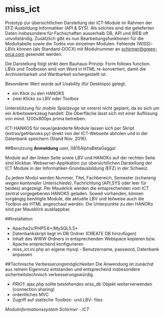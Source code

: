 # miss_ict

Prototyp zur übersichtlichen Darstellung der ICT-Module im Rahmen der EFZ-Ausbildung Informatiker (API & SYS). Als solches sind die gelieferten Daten insbesondere für Fachschaften ausserhalb DB, API und WEB oft unvollständig.
Zusätzlich gibt es nun Bearbeitungsfunktionen für die Modultabelle sowie die Todos von einzelnen Modulen.
Fehlende (WISS)-LBVs können (als Standard-DOCX) mit Modulnummer an schirmer@green-orca.com gesendet werden.

Die Darstellung folgt strikt dem Bauhaus-Prinzip: Form follows function. LBVs und Toolboxen sind von Word in HTML re-konvertiert, damit die Archivierbarkeit und Wartbarkeit sichergestellt ist.

Besonderer Wert wurde auf Usability (für Desktops) gelegt: 
- ein Klick zu den HANOKS
- zwei Klicks zu LBV oder Toolbox

Unterstützung für *mobile Spielzeuge* ist vorerst nicht geplant, da es sich um ein Arbeitswerkzeug handelt. Die Oberfläche lässt sich mit einer Auflösung von mind. 1200x800px prima betreiben.

ICT-HANKOS für neue/geänderte Module lassen sich per Skript (extras/getHanoks.py) direkt von der ICT-Webseite abholen und in der Datenbank speichern (Stand Nov. 2016).

##Benutzung 
**Anmeldung**
user, 0815AlphaBetaGagga!

Module auf der linken Seite sowie LBV und HANOKs auf der rechten Seite sind klickbar.
Webserver-Applikation zur übersichtlichen Darstellung der ICT Module in der Informatiker-Grundausbildung (EFZ) in der Schweiz.

Zu jedem Modul werden Nummer, Titel, Fachbereich, Semester *(schwierig wegen kantonaler Unterschiede)*, Fachrichtung (API,SYS oder leer für beides) angezeigt. Per Mausklick werden die entsprechenden vom ICT zentral vorgegebenen HANOKS geladen. Soweit vorhanden, können vorgängig benötigte Module, die aktuelle LBV und teilweise auch die Toolbox als HTML angeschaut werden. Die Unterpunkte zu den HANOKs sind per Mausklick ausklappbar.

##Installation
- Apache2x/PHP5.6+/MySQL5.5+
- Datenbankskript liegt im DB Ordner (CREATE DB hinzufügen)
- Inhalt des WWW Ordners in entsprechenden Webspace kopieren bzw. Apache entprechend konfigurieren
- miss_ict.ini.php an eigene mysql - Benutzername, password, Datenbank anpassen

##Technische Verbesserungsmöglichkeiten
Die Anwendung ist zunächst aus reinem Eigennutz entstanden und entsprechend insbesondere sicherheitstechnisch verbesserungswürdig.

- *PRIO1:* ajax.php sollte bestehendes wiss_db Objekt weiterverwenden (connection sharing)
- ordentliches MVC
- Zugriff auf statische Toolbox- und LBV- files 

*Modulinformationssystem Schirmer - ICT*
